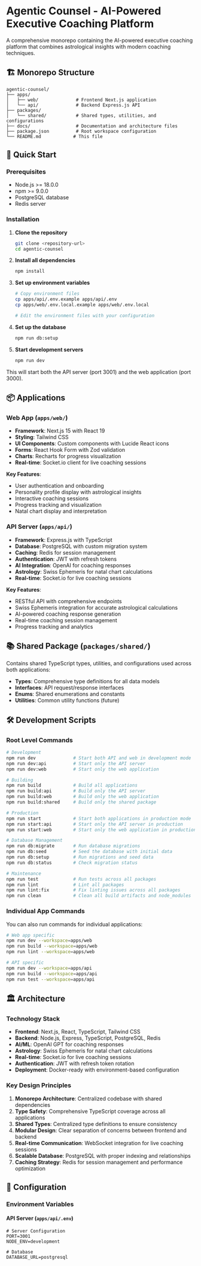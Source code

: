 # Agentic Counsel - AI-Powered Executive Coaching Platform

A comprehensive monorepo containing the AI-powered executive coaching platform that combines astrological insights with modern coaching techniques.

## 🏗️ Monorepo Structure

```
agentic-counsel/
├── apps/
│   ├── web/              # Frontend Next.js application
│   └── api/              # Backend Express.js API
├── packages/
│   └── shared/           # Shared types, utilities, and configurations
├── docs/                 # Documentation and architecture files
├── package.json          # Root workspace configuration
└── README.md            # This file
```

## 🚀 Quick Start

### Prerequisites

- Node.js >= 18.0.0
- npm >= 9.0.0
- PostgreSQL database
- Redis server

### Installation

1. **Clone the repository**
   ```bash
   git clone <repository-url>
   cd agentic-counsel
   ```

2. **Install all dependencies**
   ```bash
   npm install
   ```

3. **Set up environment variables**
   ```bash
   # Copy environment files
   cp apps/api/.env.example apps/api/.env
   cp apps/web/.env.local.example apps/web/.env.local
   
   # Edit the environment files with your configuration
   ```

4. **Set up the database**
   ```bash
   npm run db:setup
   ```

5. **Start development servers**
   ```bash
   npm run dev
   ```

This will start both the API server (port 3001) and the web application (port 3000).

## 📦 Applications

### Web App (`apps/web/`)

- **Framework**: Next.js 15 with React 19
- **Styling**: Tailwind CSS
- **UI Components**: Custom components with Lucide React icons
- **Forms**: React Hook Form with Zod validation
- **Charts**: Recharts for progress visualization
- **Real-time**: Socket.io client for live coaching sessions

**Key Features**:
- User authentication and onboarding
- Personality profile display with astrological insights
- Interactive coaching sessions
- Progress tracking and visualization
- Natal chart display and interpretation

### API Server (`apps/api/`)

- **Framework**: Express.js with TypeScript
- **Database**: PostgreSQL with custom migration system
- **Caching**: Redis for session management
- **Authentication**: JWT with refresh tokens
- **AI Integration**: OpenAI for coaching responses
- **Astrology**: Swiss Ephemeris for natal chart calculations
- **Real-time**: Socket.io for live coaching sessions

**Key Features**:
- RESTful API with comprehensive endpoints
- Swiss Ephemeris integration for accurate astrological calculations
- AI-powered coaching response generation
- Real-time coaching session management
- Progress tracking and analytics

## 📚 Shared Package (`packages/shared/`)

Contains shared TypeScript types, utilities, and configurations used across both applications:

- **Types**: Comprehensive type definitions for all data models
- **Interfaces**: API request/response interfaces
- **Enums**: Shared enumerations and constants
- **Utilities**: Common utility functions (future)

## 🛠️ Development Scripts

### Root Level Commands

```bash
# Development
npm run dev              # Start both API and web in development mode
npm run dev:api          # Start only the API server
npm run dev:web          # Start only the web application

# Building
npm run build            # Build all applications
npm run build:api        # Build only the API server
npm run build:web        # Build only the web application
npm run build:shared     # Build only the shared package

# Production
npm run start            # Start both applications in production mode
npm run start:api        # Start only the API server in production
npm run start:web        # Start only the web application in production

# Database Management
npm run db:migrate       # Run database migrations
npm run db:seed          # Seed the database with initial data
npm run db:setup         # Run migrations and seed data
npm run db:status        # Check migration status

# Maintenance
npm run test             # Run tests across all packages
npm run lint             # Lint all packages
npm run lint:fix         # Fix linting issues across all packages
npm run clean            # Clean all build artifacts and node_modules
```

### Individual App Commands

You can also run commands for individual applications:

```bash
# Web app specific
npm run dev --workspace=apps/web
npm run build --workspace=apps/web
npm run lint --workspace=apps/web

# API specific
npm run dev --workspace=apps/api
npm run build --workspace=apps/api
npm run test --workspace=apps/api
```

## 🏛️ Architecture

### Technology Stack

- **Frontend**: Next.js, React, TypeScript, Tailwind CSS
- **Backend**: Node.js, Express, TypeScript, PostgreSQL, Redis
- **AI/ML**: OpenAI GPT for coaching responses
- **Astrology**: Swiss Ephemeris for natal chart calculations
- **Real-time**: Socket.io for live coaching sessions
- **Authentication**: JWT with refresh token rotation
- **Deployment**: Docker-ready with environment-based configuration

### Key Design Principles

1. **Monorepo Architecture**: Centralized codebase with shared dependencies
2. **Type Safety**: Comprehensive TypeScript coverage across all applications
3. **Shared Types**: Centralized type definitions to ensure consistency
4. **Modular Design**: Clear separation of concerns between frontend and backend
5. **Real-time Communication**: WebSocket integration for live coaching sessions
6. **Scalable Database**: PostgreSQL with proper indexing and relationships
7. **Caching Strategy**: Redis for session management and performance optimization

## 🔧 Configuration

### Environment Variables

#### API Server (`apps/api/.env`)
```env
# Server Configuration
PORT=3001
NODE_ENV=development

# Database
DATABASE_URL=postgresql